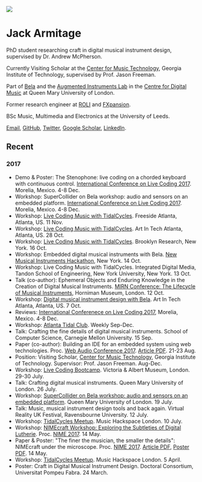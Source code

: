 ![](https://avatars0.githubusercontent.com/u/2885827?v=3&s=40)
# Jack Armitage

PhD student researching craft in digital musical instrument design, supervised by Dr. Andrew McPherson.

Currently Visiting Scholar at the [Center for Music Technology](http://gtcmt.gatech.edu), Georgia Institute of Technology, supervised by Prof. Jason Freeman.

Part of [Bela](http://bela.io) and the [Augmented Instruments Lab](http://instrumentslab.org) in the [Centre for Digital Music](http://c4dm.eecs.qmul.ac.uk) at Queen Mary University of London. 

Former research engineer at [ROLI](http://roli.com) and [FXpansion](http://fxpansion.com).

BSc Music, Multimedia and Electronics at the University of Leeds.

[Email](mailto:jack@jackarmitage.com), [GitHub](http://github.com/jarmitage), [Twitter](http://twitter.com/jdkarmitage), [Google Scholar](https://scholar.google.com/citations?user=APvoBhUAAAAJ), [LinkedIn](https://www.linkedin.com/in/jackarmitage/).

## Recent

### 2017
- Demo & Poster: The Stenophone: live coding on a chorded keyboard with continuous control. [International Conference on Live Coding 2017](http://iclc.livecodenetwork.org/2017/). Morelia, Mexico. 4-8 Dec.
- Workshop: SuperCollider on Bela workshop: audio and sensors on an embedded platform. [International Conference on Live Coding 2017](http://iclc.livecodenetwork.org/2017/). Morelia, Mexico. 4-8 Dec.
- Workshop: [Live Coding Music with TidalCycles](https://www.meetup.com/Freeside-Atlanta/events/242906624/). Freeside Atlanta, Atlanta, US. 11 Nov.
- Workshop: [Live Coding Music with TidalCycles](https://www.meetup.com/Art-in-Tech-Atlanta/events/244453795/). Art In Tech Atlanta, Atlanta, US. 28 Oct.
- Workshop: [Live Coding Music with TidalCycles](https://livecoding.eventbrite.com/?aff=ja). Brooklyn Research, New York. 16 Oct.
- Workshop: Embedded digital musical instruments with Bela. [New Musical Instruments Hackathon](http://monthlymusichackathon.org/post/163742188892/new-musical-instruments-hackathon), New York. 14 Oct.
- Workshop: Live Coding Music with TidalCycles. Integrated Digital Media, Tandon School of Engineering, New York University, New York. 13 Oct.
- Talk (co-author): Ephemeral Objects and Enduring Knowledge in the Creation of Digital Musical Instruments. [MIRN Conference: The Lifecycle of Musical Instruments](https://mirn.org.uk/events/), Horniman Museum, London. 12 Oct.
- Workshop: [Digital musical instrument design with Bela](https://www.meetup.com/Art-in-Tech-Atlanta/events/243893291/). Art In Tech Atlanta, Atlanta, US. 7 Oct.
- Reviews: [International Conferenece on Live Coding 2017](http://iclc.livecodenetwork.org/2017/), Morelia, Mexico. 4-8 Dec.
- Workshop: [Atlanta Tidal Club](https://tidalclub.github.io/atlanta). Weekly Sep-Dec.
- Talk: Crafting the fine details of digital musical instruments. School of Computer Science, Carnegie Mellon University. 15 Sep.
- Paper (co-author): Building an IDE for an embedded system using web technologies. Proc. [Web Audio Conference 2017](http://wac.eecs.qmul.ac.uk/). [Article PDF](http://eecs.qmul.ac.uk/~keno/45.pdf). 21-23 Aug.
- Position: Visiting Scholar, [Center for Music Technology](http://gtcmt.gatech.edu), Georgia Institute of Technology. Supervisor: Prof. Jason Freeman. Aug-Dec.
- Workshop: [Live Coding Bootcamp](https://www.vam.ac.uk/event/pAOm6b3M/live-coding-bootcamp-july-2017). Victoria & Albert Museum, London. 29-30 July.
- Talk: Crafting digital musical instruments. Queen Mary University of London. 26 July.
- Workshop: [SuperCollider on Bela workshop: audio and sensors on an embedded platform](https://www.eventbrite.co.uk/e/supercollider-on-bela-workshop-audio-and-sensors-on-an-embedded-platform-tickets-35688190338#). Queen Mary University of London. 19 July.
- Talk: Music, musical instrument design tools and back again. Virtual Reality UK Festival, Ravensbourne University. 12 July.
- Workshop: [TidalCycles Meetup](http://musichackspace.org/events/meetup-tidalcycles-calum-gunn-2/). Music Hackspace London. 10 July.
- Workshop: [NIMEcraft Workshop: Exploring the Subtleties of Digital Lutherie](https://github.com/AugmentedInstrumentsLab/NIMEcraftWorkshop). Proc. [NIME 2017](http://nime2017.org). 14 May.
- Paper & Poster: "The finer the musician, the smaller the details": NIMEcraft under the microscope. Proc. [NIME 2017](http://nime2017.org). [Article PDF](https://github.com/jarmitage/jarmitage.github.io/raw/master/work/2017/2017_Armitage_NIMEcraft.pdf), [Poster PDF](https://github.com/jarmitage/jarmitage.github.io/raw/master/work/2017/2017_Armitage_NIMEcraft_Poster.pdf). 14 May.
- Workshop: [TidalCycles Meetup](http://musichackspace.org/events/music-hackspace-presents-first-london-tidalcycles-meetup/). Music Hackspace London. 5 April.
- Poster: Craft in Digital Musical Instrument Design. Doctoral Consortium, Universitat Pompeu Fabra. 24 March.
